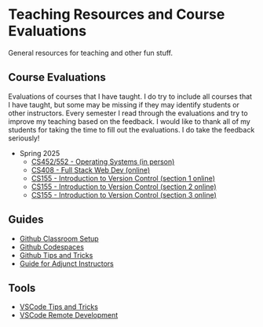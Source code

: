 # Teaching Resources and Course Evaluations

General resources for teaching and other fun stuff.

## Course Evaluations

Evaluations of courses that I have taught. I do try to include all courses that
I have taught, but some may be missing if they may identify students or other
instructors. Every semester I read through the evaluations and try to improve my
teaching based on the feedback. I would like to thank all of my students for
taking the time to fill out the evaluations. I do take the feedback seriously!

- Spring 2025
    - [CS452/552 - Operating Systems (in person)](/course_evals/spring25/CS452-552.pdf)
    - [CS408 - Full Stack Web Dev (online)](/course_evals/spring25/CS408_4001.pdf)
    - [CS155 - Introduction to Version Control (section 1 online)](/course_evals/spring25/CS155_4001.pdf)
    - [CS155 - Introduction to Version Control (section 2 online)](/course_evals/spring25/CS155_4002.pdf)
    - [CS155 - Introduction to Version Control (section 3 online)](/course_evals/spring25/CS155_4003.pdf)

## Guides

- [Github Classroom Setup](github-classroom-setup.md)
- [Github Codespaces](github-codespaces.md)
- [Github Tips and Tricks](github-tips-and-tricks.md)
- [Guide for Adjunct Instructors](adjunct-instructor.md)


## Tools

- [VSCode Tips and Tricks](vscode-tips-and-tricks.md)
- [VSCode Remote Development](vscode-remote-dev.md)
